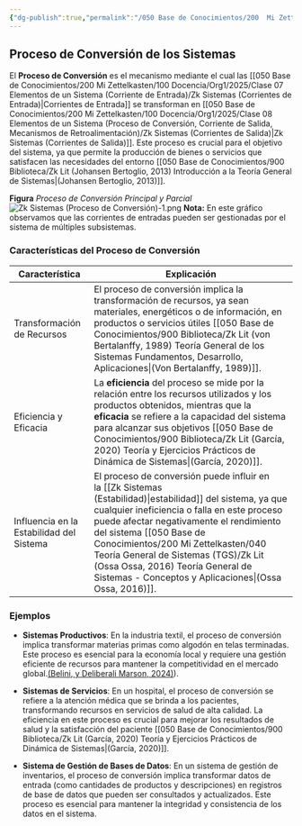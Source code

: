 ```yaml
---
{"dg-publish":true,"permalink":"/050 Base de Conocimientos/200  Mi Zettelkasten/100 Docencia/Org1/2025/Clase 08 Elementos de un Sistema (Proceso de Conversión, Corriente de Salida, Mecanismos de Retroalimentación)/Zk Sistemas (Proceso de Conversión)/","tags":["digitalGarden"]}
---
```


## Proceso de Conversión de los Sistemas

El **Proceso de Conversión** es el mecanismo mediante el cual las [[050 Base de Conocimientos/200  Mi Zettelkasten/100 Docencia/Org1/2025/Clase 07 Elementos de un Sistema (Corriente de Entrada)/Zk Sistemas (Corrientes de Entrada)\|Corrientes de Entrada]] se transforman en [[050 Base de Conocimientos/200  Mi Zettelkasten/100 Docencia/Org1/2025/Clase 08 Elementos de un Sistema (Proceso de Conversión, Corriente de Salida, Mecanismos de Retroalimentación)/Zk Sistemas (Corrientes de Salida)\|Zk Sistemas (Corrientes de Salida)]]. Este proceso es crucial para el objetivo del sistema, ya que permite la producción de bienes o servicios que satisfacen las necesidades del entorno [[050 Base de Conocimientos/900 Biblioteca/Zk Lit (Johansen Bertoglio, 2013) Introducción a la Teoría General de Sistemas\|(Johansen Bertoglio, 2013)]].

**Figura**
_Proceso de Conversión Principal y Parcial_
![Zk Sistemas (Proceso de Conversión)-1.png](/img/user/050%20Base%20de%20Conocimientos/200%20%20Mi%20Zettelkasten/100%20Docencia/Org1/2025/Clase%2008%20Elementos%20de%20un%20Sistema%20(Proceso%20de%20Conversi%C3%B3n,%20Corriente%20de%20Salida,%20Mecanismos%20de%20Retroalimentaci%C3%B3n)/000%20Adjuntos/Zk%20Sistemas%20(Proceso%20de%20Conversi%C3%B3n)-1.png)
__Nota:__ En este gráfico observamos que las corrientes de entradas pueden ser gestionadas por el sistema de múltiples subsistemas.

### Características del Proceso de Conversión

| Característica                           | Explicación                                                                                                                                                                                                                                                                                                           |
| ---------------------------------------- | --------------------------------------------------------------------------------------------------------------------------------------------------------------------------------------------------------------------------------------------------------------------------------------------------------------------- |
| Transformación de Recursos               | El proceso de conversión implica la transformación de recursos, ya sean materiales, energéticos o de información, en productos o servicios útiles [[050 Base de Conocimientos/900 Biblioteca/Zk Lit (von Bertalanffy, 1989) Teoría General de los Sistemas Fundamentos, Desarrollo, Aplicaciones\|(Von Bertalanffy, 1989)]].                                   |
| Eficiencia y Eficacia                    | La **eficiencia** del proceso se mide por la relación entre los recursos utilizados y los productos obtenidos, mientras que la **eficacia** se refiere a la capacidad del sistema para alcanzar sus objetivos [[050 Base de Conocimientos/900 Biblioteca/Zk Lit (García, 2020) Teoría y Ejercicios Prácticos de Dinámica de Sistemas\|(García, 2020)]].        |
| Influencia en la Estabilidad del Sistema | El proceso de conversión puede influir en la [[Zk Sistemas (Estabilidad)\|estabilidad]] del sistema, ya que cualquier ineficiencia o falla en este proceso puede afectar negativamente el rendimiento del sistema [[050 Base de Conocimientos/200  Mi Zettelkasten/040 Teoría General de Sistemas (TGS)/Zk Lit (Ossa Ossa, 2016) Teoría General de Sistemas -  Conceptos y Aplicaciones\|(Ossa Ossa, 2016)]]. |

### Ejemplos

- **Sistemas Productivos**: En la industria textil, el proceso de conversión implica transformar materias primas como algodón en telas terminadas. Este proceso es esencial para la economía local y requiere una gestión eficiente de recursos para mantener la competitividad en el mercado global.[(Belini, y Deliberali Marson, 2024)](https://www.semanticscholar.org/paper/44aa6d46bc27bbd9cadb433193684de136c8cc83)).

- **Sistemas de Servicios**: En un hospital, el proceso de conversión se refiere a la atención médica que se brinda a los pacientes, transformando recursos en servicios de salud de alta calidad. La eficiencia en este proceso es crucial para mejorar los resultados de salud y la satisfacción del paciente [[050 Base de Conocimientos/900 Biblioteca/Zk Lit (García, 2020) Teoría y Ejercicios Prácticos de Dinámica de Sistemas\|(García, 2020)]].

- **Sistema de Gestión de Bases de Datos**: En un sistema de gestión de inventarios, el proceso de conversión implica transformar datos de entrada (como cantidades de productos y descripciones) en registros de base de datos que pueden ser consultados y actualizados. Este proceso es esencial para mantener la integridad y consistencia de los datos en el sistema.